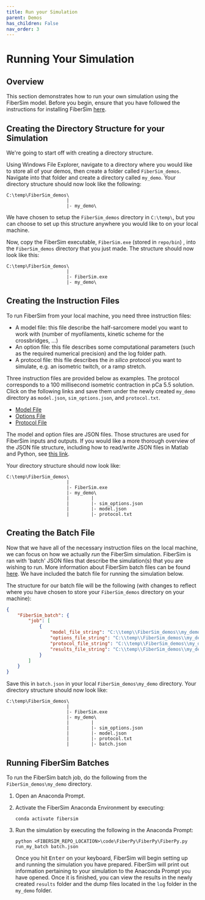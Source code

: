 ```yaml
---
title: Run your Simulation
parent: Demos
has_children: False
nav_order: 3
---
```


# Running Your Simulation

## Overview

This section demonstrates how to run your own simulation using the FiberSim model. Before you begin, ensure that you have followed the instructions for installing FiberSim [here](../../installation/installation.md).

## Creating the Directory Structure for your Simulation

We're going to start off with creating a directory structure.

Using Windows File Explorer, navigate to a directory where you would like to store all of your demos, then create a folder called `FiberSim_demos`. Navigate into that folder and create a directory called `my_demo`. Your directory structure should now look like the following:

```
C:\temp\FiberSim_demos\
                      |
                      |- my_demo\
```

We have chosen to setup the `FiberSim_demos` directory in `C:\temp\`, but you can choose to set up this structure anywhere you would like to on your local machine.

Now, copy the FiberSim executable, `FiberSim.exe` (stored in `repo/bin`) , into the `FiberSim_demos` directory that you just made. The structure should now look like this:

```
C:\temp\FiberSim_demos\
                      |
                      |- FiberSim.exe
                      |- my_demo\
```

## Creating the Instruction Files

To run FiberSim from your local machine, you need three instruction files:

+ A model file: this file describe the half-sarcomere model you want to work with (number of myofilaments, kinetic scheme for the crossbridges, ...)
+ An option file: this file describes some computational parameters (such as the required numerical precision) and the log folder path.
+ A protocol file: this file describes the *in silico* protocol you want to simulate, e.g. an isometric twitch, or a ramp stretch.

Three instruction files are provided below as examples. The protocol corresponds to a 100 millisecond isometric contraction in pCa 5.5 solution. Click on the following links and save them under the newly created `my_demo` directory as `model.json`, `sim_options.json`, and `protocol.txt`.

+ [Model File](simple/model.json)
+ [Options File](simple/sim_options.json)
+ [Protocol File](simple/protocol.txt)

The model and option files are JSON files. Those structures are used for FiberSim inputs and outputs. If you would like a more thorough overview of the JSON file structure, including how to read/write JSON files in Matlab and Python, see [this link](http://campbell-muscle-lab.github.io/howtos_json/).

Your directory structure should now look like:

```
C:\temp\FiberSim_demos\
                      |
                      |- FiberSim.exe
                      |- my_demo\
                      |        |
                      |        |- sim_options.json
                      |        |- model.json
                      |        |- protocol.txt
```

## Creating the Batch File

Now that we have all of the necessary instruction files on the local machine, we can focus on how we actually *run* the FiberSim simulation. FiberSim is ran with 'batch' JSON files that describe the simulation(s) that you are wishing to run. More information about FiberSim batch files can be found [here](../../structures/batch/batch.md). We have included the batch file for running the simulation below.

The structure for our batch file will be the following (with changes to reflect where you have chosen to store your `FiberSim_demos` directory on your machine):

```json
{
    "FiberSim_batch": {
        "job": [
            {
                "model_file_string": "C:\\temp\\FiberSim_demos\\my_demo\\model.json",
                "options_file_string": "C:\\temp\\FiberSim_demos\\my_demo\\sim_options.json",
                "protocol_file_string": "C:\\temp\\FiberSim_demos\\my_demo\\protocol.txt",
                "results_file_string": "C:\\temp\\FiberSim_demos\\my_demo\\results"
            }
        ]
    }
}
```

Save this in `batch.json` in your local `FiberSim_demos\my_demo` directory. Your directory structure should now look like:

```
C:\temp\FiberSim_demos\
                      |
                      |- FiberSim.exe
                      |- my_demo\
                      |        |
                      |        |- sim_options.json
                      |        |- model.json
                      |        |- protocol.txt
                      |        |- batch.json
```

## Running FiberSim Batches

To run the FiberSim batch job, do the following from the `FiberSim_demos\my_demo` directory.

1. Open an Anaconda Prompt.
2. Activate the FiberSim Anaconda Environment by executing:
    ```
    conda activate fibersim
    ```
3. Run the simulation by executing the following in the Anaconda Prompt:
    ```
    python <FIBERSIM_REPO_LOCATION>\code\FiberPy\FiberPy\FiberPy.py run_my_batch batch.json
    ```
    
    Once you hit <kbd>Enter</kbd> on your keyboard, FiberSim will begin setting up and running the simulation you have prepared. FiberSim will print out information pertaining to your simulation to the Anaconda Prompt you have opened. Once it is finished, you can view the results in the newly created `results` folder and the dump files located in the `log` folder in the `my_demo` folder.
  